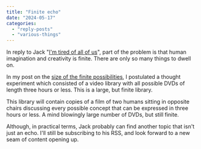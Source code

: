 ```yaml
---
title: "Finite echo"
date: "2024-05-17"
categories: 
  - "reply-posts"
  - "various-things"
---
```


In reply to Jack "[I'm tired of all of us](https://daily.baty.net/posts/2024/05/16/I-m-tired-of-all-of-us.html)", part of the problem is that human imagination and creativity is finite. There are only so many things to dwell on.

In my post on the [size of the finite possibilities](https://thoughts.uncountable.uk/finite-is-quite-large/), I postulated a thought experiment which consisted of a video library with all possible DVDs of length three hours or less. This is a large, but finite library.

This library will contain copies of a film of two humans sitting in opposite chairs discussing every possible concept that can be expressed in three hours or less. A mind blowingly large number of DVDs, but still finite.

Although, in practical terms, Jack probably can find another topic that isn't just an echo. I'll still be subscribing to his RSS, and look forward to a new seam of content opening up.
